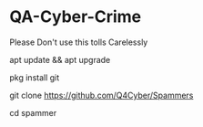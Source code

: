# QA-Cyber-Crime
Please Don't use this tolls Carelessly

apt update && apt upgrade


pkg install git


git clone https://github.com/Q4Cyber/Spammers


cd spammer


